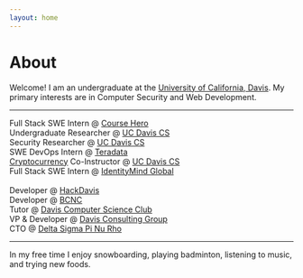 ```yaml
---
layout: home
---
```

# About 

Welcome! I am an undergraduate at the [University of California, Davis](https://www.ucdavis.edu/). My primary interests are in Computer Security and Web Development.

---

Full Stack SWE Intern @ [Course Hero](https://www.coursehero.com)<br>
Undergraduate Researcher @ [UC Davis CS](http://www.cs.ucdavis.edu)<br>
Security Researcher @ [UC Davis CS](http://www.cs.ucdavis.edu)<br>
SWE DevOps Intern @ [Teradata](http://www.teradata.com/?LangType=1033)<br> 
[Cryptocurrency](http://rylanschaeffer.github.io/resources/198FCourseSyllabus.pdf) Co-Instructor @ [UC Davis CS](http://www.cs.ucdavis.edu)<br>
Full Stack SWE Intern @ [IdentityMind Global](https://www.identitymindglobal.com)<br><br>
Developer @ [HackDavis](http://hackdavis.io/)<br>
Developer @ [BCNC](https://bcnclub.org)<br>
Tutor @ [Davis Computer Science Club](https://daviscsclub.org/)<br>
VP &#38; Developer @ [Davis Consulting Group](http://davisconsultinggroup.org)<br>
CTO @ [Delta Sigma Pi Nu Rho](https://www.dsp-nurho.com)

---

In my free time I enjoy snowboarding, playing badminton, listening to music, and trying new foods. 
